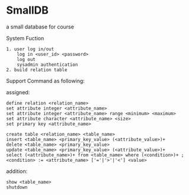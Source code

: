 SmallDB
=======

a small database for course

System Fuction

    1. user log in/out
        log in <user_id> <password>
        log out
        sysadmin authentication
    2. build relation table 

Support Command as following:

assigned:

    define relation <relation_name>
    set attribute integer <attribute_name>
    set attribute integer <attribute_name> range <minimum> <maximum>
    set attribute character <attribute_name> <size>
    set primary key <attribute_name>
    
    create table <relation_name> <table_name>
    insert <table_name> <primary_key_value> (<attribute_value>)+
    delete <table_name> <primary_key_value>
    update <table_name> <primary_key_value> (<attribute_value>)+
    select (<attribute_name>)+ from <table_name> where (<condition>)+ ; <condition> := <attribute_name> ['='|'>'|'<'] <value>
    
addition:

    show <table_name>
    shutdown
